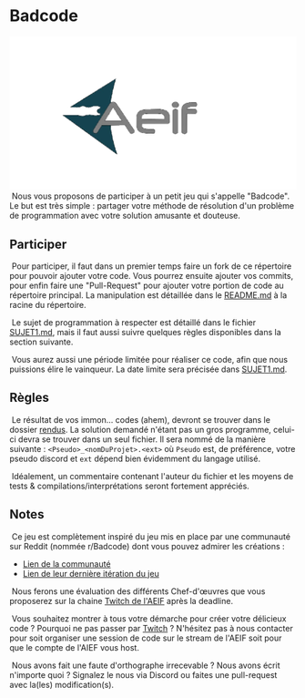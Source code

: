 # Badcode
![Logo AEIF](../images/aeif.png) <br/>
&nbsp;Nous vous proposons de participer à un petit jeu qui s'appelle "Badcode". Le but est très simple : partager votre méthode de résolution d'un problème de programmation avec votre solution amusante et douteuse.

## Participer
&nbsp;Pour participer, il faut dans un premier temps faire un fork de ce répertoire pour pouvoir ajouter votre code. Vous pourrez ensuite ajouter vos commits, pour enfin faire une "Pull-Request" pour ajouter votre portion de code au répertoire principal. La manipulation est détaillée dans le [README.md](../README.md) à la racine du répertoire. 

&nbsp;Le sujet de programmation à respecter est détaillé dans le fichier [SUJET1.md](./SUJET1.md), mais il faut aussi suivre quelques règles disponibles dans la section suivante.

&nbsp;Vous aurez aussi une période limitée pour réaliser ce code, afin que nous puissions élire le vainqueur. La date limite sera précisée dans [SUJET1.md](./SUJET1.md).

## Règles
&nbsp;Le résultat de vos immon... codes (ahem), devront se trouver dans le dossier [rendus](./rendu). La solution demandé n'étant pas un gros programme, celui-ci devra se trouver dans un seul fichier. Il sera nommé de la manière suivante : `<Pseudo>_<nomDuProjet>.<ext>` où `Pseudo` est, de préférence, votre pseudo discord et `ext` dépend bien évidemment du langage utilisé. 

&nbsp;Idéalement, un commentaire contenant l'auteur du fichier et les moyens de tests & compilations/interprétations seront fortement appréciés.

## Notes
&nbsp;Ce jeu est complètement inspiré du jeu mis en place par une communauté sur Reddit (nommée r/Badcode) dont vous pouvez admirer les créations :
- [Lien de la communauté](https://www.reddit.com/r/badcode)
- [Lien de leur dernière itération du jeu](https://www.reddit.com/r/badcode/comments/lkzyfr/bad_code_coding_challenge_56_does_this_string)

&nbsp;Nous ferons une évaluation des différents Chef-d'œuvres que vous proposerez sur la chaine [Twitch de l'AEIF](https://www.twitch.tv/aeif_poitiers) après la deadline.

&nbsp;Vous souhaitez montrer à tous votre démarche pour créer votre délicieux code ? Pourquoi ne pas passer par [Twitch](https://www.twitch.tv/aeif_poitiers) ? N'hésitez pas à nous contacter pour soit organiser une session de code sur le stream de l'AEIF soit pour que le compte de l'AIEF vous host.

&nbsp;Nous avons fait une faute d'orthographe irrecevable ? Nous avons écrit n'importe quoi ? Signalez le nous via Discord ou faites une pull-request avec la(les) modification(s).
